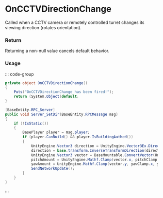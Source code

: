 # OnCCTVDirectionChange
<Badge type="info" text="Electronic"/><Badge type="danger" text="Carbon Compatible"/><Badge type="warning" text="Oxide Compatible"/>
Called when a CCTV camera or remotely controlled turret changes its viewing direction (rotates orientation).

### Return
Returning a non-null value cancels default behavior.

### Usage
::: code-group
```csharp [Example]
private object OnCCTVDirectionChange()
{
	Puts("OnCCTVDirectionChange has been fired!");
	return (System.Object)default;
}
```
```csharp [Source — Assembly-CSharp @ CCTV_RC]
[BaseEntity.RPC_Server]
public void Server_SetDir(BaseEntity.RPCMessage msg)
{
	if (!IsStatic())
	{
		BasePlayer player = msg.player;
		if (player.CanBuild() && player.IsBuildingAuthed())
		{
			UnityEngine.Vector3 direction = UnityEngine.Vector3Ex.Direction(player.eyes.position, yaw.transform.position);
			direction = base.transform.InverseTransformDirection(direction);
			UnityEngine.Vector3 vector = BaseMountable.ConvertVector(UnityEngine.Quaternion.LookRotation(direction).eulerAngles);
			pitchAmount = UnityEngine.Mathf.Clamp(vector.x, pitchClamp.x, pitchClamp.y);
			yawAmount = UnityEngine.Mathf.Clamp(vector.y, yawClamp.x, yawClamp.y);
			SendNetworkUpdate();
		}
	}
}

```
:::
